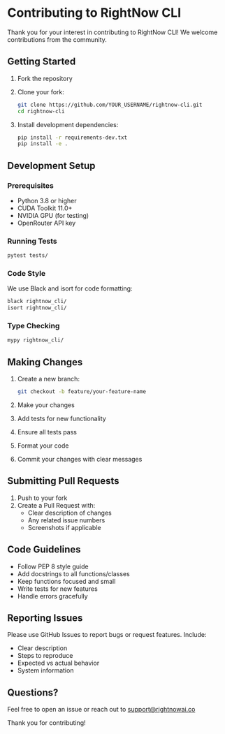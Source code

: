 # Contributing to RightNow CLI

Thank you for your interest in contributing to RightNow CLI! We welcome contributions from the community.

## Getting Started

1. Fork the repository
2. Clone your fork:
   ```bash
   git clone https://github.com/YOUR_USERNAME/rightnow-cli.git
   cd rightnow-cli
   ```

3. Install development dependencies:
   ```bash
   pip install -r requirements-dev.txt
   pip install -e .
   ```

## Development Setup

### Prerequisites
- Python 3.8 or higher
- CUDA Toolkit 11.0+
- NVIDIA GPU (for testing)
- OpenRouter API key

### Running Tests
```bash
pytest tests/
```

### Code Style
We use Black and isort for code formatting:
```bash
black rightnow_cli/
isort rightnow_cli/
```

### Type Checking
```bash
mypy rightnow_cli/
```

## Making Changes

1. Create a new branch:
   ```bash
   git checkout -b feature/your-feature-name
   ```

2. Make your changes
3. Add tests for new functionality
4. Ensure all tests pass
5. Format your code
6. Commit your changes with clear messages

## Submitting Pull Requests

1. Push to your fork
2. Create a Pull Request with:
   - Clear description of changes
   - Any related issue numbers
   - Screenshots if applicable

## Code Guidelines

- Follow PEP 8 style guide
- Add docstrings to all functions/classes
- Keep functions focused and small
- Write tests for new features
- Handle errors gracefully

## Reporting Issues

Please use GitHub Issues to report bugs or request features. Include:
- Clear description
- Steps to reproduce
- Expected vs actual behavior
- System information

## Questions?

Feel free to open an issue or reach out to support@rightnowai.co

Thank you for contributing!